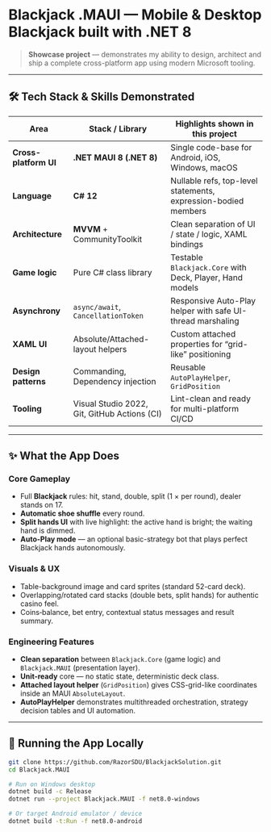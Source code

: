 # Blackjack .MAUI — Mobile & Desktop Blackjack built with .NET 8  

> **Showcase project** — demonstrates my ability to design, architect and ship a complete cross-platform app using modern Microsoft tooling.

---

## 🛠 Tech Stack & Skills Demonstrated
| Area | Stack / Library | Highlights shown in this project |
|------|-----------------|-----------------------------------|
| **Cross-platform UI** | **.NET MAUI 8 (.NET 8)** | Single code-base for Android, iOS, Windows, macOS |
| **Language** | **C# 12** | Nullable refs, top-level statements, expression-bodied members |
| **Architecture** | **MVVM** + CommunityToolkit | Clean separation of UI / state / logic, XAML bindings |
| **Game logic** | Pure C# class library | Testable `Blackjack.Core` with Deck, Player, Hand models |
| **Asynchrony** | `async/await`, `CancellationToken` | Responsive Auto-Play helper with safe UI-thread marshaling |
| **XAML UI** | Absolute/Attached-layout helpers | Custom attached properties for “grid-like” positioning |
| **Design patterns** | Commanding, Dependency injection | Reusable `AutoPlayHelper`, `GridPosition` |
| **Tooling** | Visual Studio 2022, Git, GitHub Actions (CI) | Lint-clean and ready for multi-platform CI/CD |

---

## ✨ What the App Does
### Core Gameplay
* Full **Blackjack** rules: hit, stand, double, split (1 × per round), dealer stands on 17.
* **Automatic shoe shuffle** every round.
* **Split hands UI** with live highlight: the active hand is bright; the waiting hand is dimmed.
* **Auto-Play mode** — an optional basic-strategy bot that plays perfect Blackjack hands autonomously.

### Visuals & UX
* Table-background image and card sprites (standard 52-card deck).
* Overlapping/rotated card stacks (double bets, split hands) for authentic casino feel.
* Coins‐balance, bet entry, contextual status messages and result summary.

### Engineering Features
* **Clean separation** between `Blackjack.Core` (game logic) and `Blackjack.MAUI` (presentation layer).
* **Unit-ready** core — no static state, deterministic deck class.
* **Attached layout helper** (`GridPosition`) gives CSS-grid-like coordinates inside an MAUI `AbsoluteLayout`.
* **AutoPlayHelper** demonstrates multithreaded orchestration, strategy decision tables and UI automation.

---

## 🚀 Running the App Locally
```bash
git clone https://github.com/RazorSDU/BlackjackSolution.git
cd Blackjack.MAUI

# Run on Windows desktop
dotnet build -c Release
dotnet run --project Blackjack.MAUI -f net8.0-windows

# Or target Android emulator / device
dotnet build -t:Run -f net8.0-android
